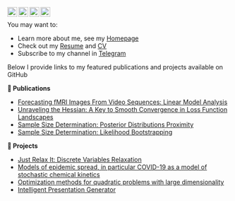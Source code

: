 [<img align="left" alt="kisnikser | Telegram" width="22px" src="https://cdn.simpleicons.org/telegram/black/white" />](https://t.me/kiselcheck)
[<img align="left" alt="kisnikser | Google Scholar" width="22px" src="https://cdn.simpleicons.org/googlescholar/black/white" />](https://scholar.google.com/citations?user=8BOqs70AAAAJ&hl=ru)
[<img align="left" alt="kisnikser | LinkedIn" width="22px" src="https://cdn.simpleicons.org/linkedin/black/white" />](https://www.linkedin.com/in/kisnikser)
[<img align="left" alt="kisnikser | Instagram" width="22px" src="https://cdn.simpleicons.org/instagram/black/white" />](https://instagram.com/kisnikser)
<br/>

You may want to:

- Learn more about me, see my [Homepage](https://kisnikser.github.io/)
- Check out my [Resume](https://latexonline.cc/compile?git=https://github.com/kisnikser/CV&target=resume.tex&command=xelatex&force=true) and [CV](https://latexonline.cc/compile?git=https://github.com/kisnikser/CV&target=cv.tex&command=xelatex&force=true)
- Subscribe to my channel in [Telegram](https://t.me/kiselcheck)

Below I provide links to my featured publications and projects available on GitHub

**📝 Publications**
- [Forecasting fMRI Images From Video Sequences: Linear Model Analysis](https://github.com/DorinDaniil/Forecasting-fMRI-Images)
- [Unraveling the Hessian: A Key to Smooth Convergence in Loss Function Landscapes](https://github.com/kisnikser/landscape-hessian)
- [Sample Size Determination: Posterior Distributions Proximity](https://github.com/kisnikser/Posterior-Distributions-Proximity)
- [Sample Size Determination: Likelihood Bootstrapping](https://github.com/kisnikser/Likelihood-Bootstrapping)

**🐶 Projects**
- [Just Relax It: Discrete Variables Relaxation](https://github.com/intsystems/discrete-variables-relaxation)
- [Models of epidemic spread, in particular COVID-19 as a model of stochastic chemical kinetics](https://github.com/kisnikser/Epidemic-Spread-Models)
- [Optimization methods for quadratic problems with large dimensionality](https://github.com/kisnikser/Optimization-Methods)
- [Intelligent Presentation Generator](https://github.com/kisnikser/Intelligent-Presentation-Generator)
